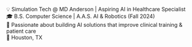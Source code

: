 💡 Simulation Tech @ MD Anderson | Aspiring AI in Healthcare Specialist  
🎓 B.S. Computer Science | A.A.S. AI & Robotics (Fall 2024)  
🧠 Passionate about building AI solutions that improve clinical training & patient care  
📍 Houston, TX  
